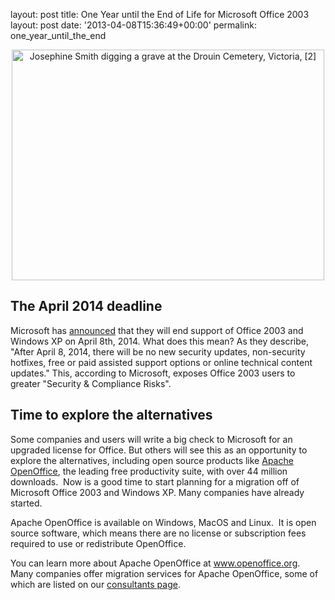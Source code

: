 layout: post
title: One Year until the End of Life for Microsoft Office 2003
layout: post
date: '2013-04-08T15:36:49+00:00'
permalink: one_year_until_the_end

<div align="center"> 
    <p><a title="Josephine Smith digging a grave at the Drouin Cemetery, Victoria, [2] by National Library of Australia Commons, on Flickr" href="http://www.flickr.com/photos/national_library_of_australia_commons/6174073756/"><img width="500" height="369" alt="Josephine Smith digging a grave at the Drouin Cemetery, Victoria, [2]" src="http://farm7.staticflickr.com/6154/6174073756_5b8f664361.jpg" /></a></p><a title="Josephine Smith digging a grave at the Drouin Cemetery, Victoria, [2] by National Library of Australia Commons, on Flickr" href="http://www.flickr.com/photos/national_library_of_australia_commons/6174073756/"> 
      <p> </p></a> 
    <div align="left"><a title="Josephine Smith digging a grave at the Drouin Cemetery, Victoria, [2] by National Library of Australia Commons, on Flickr" href="http://www.flickr.com/photos/national_library_of_australia_commons/6174073756/"> 
        <p> </p></a> 
      <h2 id="the-april-2014-deadline">The April 2014 deadline</h2> 
      <p>Microsoft has <a href="http://www.microsoft.com/en-us/windows/endofsupport.aspx">announced</a>
 that they will end support of Office 2003 and Windows XP on April 
8th, 2014.  What does this mean?  As they describe,
&quot;After April 8, 2014, there will be no new security updates, 
non-security hotfixes, free or paid assisted support options or online 
technical content updates.&quot;  This,
according to Microsoft, exposes Office 2003 users to greater &quot;Security 
&amp; Compliance Risks&quot;.</p> 
      <h2 id="exploring-the-alternatives">Time to explore the alternatives</h2> 
      <p>Some companies and users will write a big check to Microsoft for an upgraded license for Office.  But 
others will see this as an opportunity 
to explore the alternatives, including open source products like <a href="http://www.openoffice.org/">Apache 
OpenOffice</a>, the leading free productivity suite, with over 44 million downloads.&nbsp;  Now is a good time to start planning for a migration off 
of Microsoft Office 2003 and Windows XP.  Many companies have already 
started.</p>
      <p>Apache OpenOffice is available on Windows, MacOS and Linux.&nbsp; It is open source software, which means there are no license or subscription fees required to use or redistribute OpenOffice.&nbsp;&nbsp; <br /></p> 
      <p>You can learn more about Apache OpenOffice at <a href="http://www.openoffice.org">www.openoffice.org</a>.&nbsp;&nbsp; Many companies offer migration services for Apache OpenOffice, some of which are listed on our <a href="http://www.openoffice.org/bizdev/consultants.html">consultants page</a>.<br /></p> 
    </div> 
  </div>
